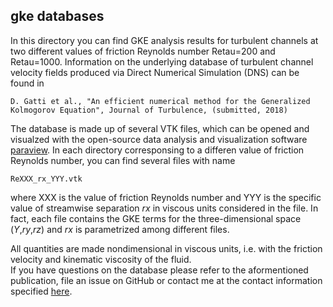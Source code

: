 ## gke databases
In this directory you can find GKE analysis results for turbulent channels at two different values of friction Reynolds number Retau=200 and Retau=1000. Information on the underlying database of turbulent channel velocity fields produced via Direct Numerical Simulation (DNS) can be found in 

``` D. Gatti et al., "An efficient numerical method for the Generalized Kolmogorov Equation", Journal of Turbulence, (submitted, 2018) ```   

The database is made up of several VTK files, which can be opened and visualzed with the open-source data analysis and visualization software [paraview](https://www.paraview.org). In each directory corresponsing to a differen value of friction Reynolds number, you can find several files with name   

``` ReXXX_rx_YYY.vtk ```

where XXX is the value of friction Reynolds number and YYY is the specific value of streamwise separation *rx* in viscous units considered in the file. In fact, each file contains the GKE terms for the three-dimensional space (*Y*,*ry*,*rz*) and *rx* is parametrized among different files.    

All quantities are made nondimensional in viscous units, i.e. with the friction velocity and kinematic viscosity of the fluid.   
If you have questions on the database please refer to the aformentioned publication, file an issue on GitHub or contact me at the contact information specified [here](https://github.com/davecats/gke).
